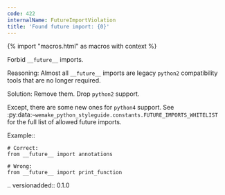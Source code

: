 ```yaml
---
code: 422
internalName: FutureImportViolation
title: 'Found future import: {0}'
---
```


{% import "macros.html" as macros with context %}


Forbid ``__future__`` imports.

Reasoning:
    Almost all ``__future__`` imports are legacy ``python2`` compatibility
    tools that are no longer required.

Solution:
    Remove them. Drop ``python2`` support.

Except, there are some new ones for ``python4`` support.
See
:py:data:`~wemake_python_styleguide.constants.FUTURE_IMPORTS_WHITELIST`
for the full list of allowed future imports.

Example::

    # Correct:
    from __future__ import annotations

    # Wrong:
    from __future__ import print_function

.. versionadded:: 0.1.0